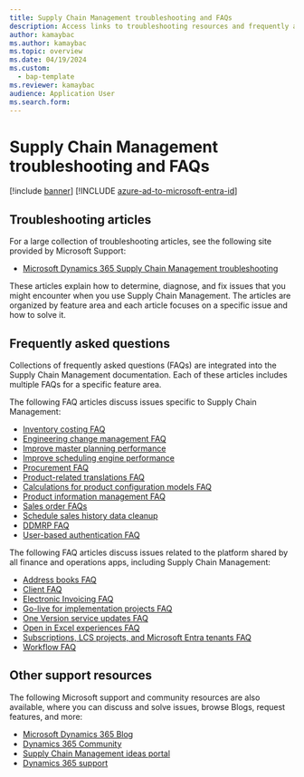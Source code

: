 ```yaml
---
title: Supply Chain Management troubleshooting and FAQs
description: Access links to troubleshooting resources and frequently asked question articles for Dynamics 365 Supply Chain Management.
author: kamaybac
ms.author: kamaybac
ms.topic: overview
ms.date: 04/19/2024
ms.custom: 
  - bap-template
ms.reviewer: kamaybac
audience: Application User
ms.search.form:
---
```


# Supply Chain Management troubleshooting and FAQs

[!include [banner](../includes/banner.md)]
[!INCLUDE [azure-ad-to-microsoft-entra-id](../includes/azure-ad-to-microsoft-entra-id.md)]


## Troubleshooting articles

For a large collection of troubleshooting articles, see the following site provided by Microsoft Support:

- [Microsoft Dynamics 365 Supply Chain Management troubleshooting](/troubleshoot/dynamics-365/supply-chain/welcome-supply-chain)

These articles explain how to determine, diagnose, and fix issues that you might encounter when you use Supply Chain Management. The articles are organized by feature area and each article focuses on a specific issue and how to solve it.

## Frequently asked questions

Collections of frequently asked questions (FAQs) are integrated into the Supply Chain Management documentation. Each of these articles includes multiple FAQs for a specific feature area.

The following FAQ articles discuss issues specific to Supply Chain Management:

- [Inventory costing FAQ](cost-management/inventory-costing-faq.md)
- [Engineering change management FAQ](engineering-change-management/change-management-faq.md)
- [Improve master planning performance](master-planning/master-planning-performance.md)
- [Improve scheduling engine performance](master-planning/scheduling-engine-performance.md)
- [Procurement FAQ](procurement/procurement-faq.md)
- [Product-related translations FAQ](pim/translations-product-related-information.md)
- [Calculations for product configuration models FAQ](pim/calculate-product-configuration-models.md)
- [Product information management FAQ](pim/product-information-faq.md)
- [Sales order FAQs](sales-marketing/sales-orders-faq.md)
- [Schedule sales history data cleanup](sales-marketing/sales-update-history-cleanup-performance-improvements.md)
- [DDMRP FAQ](master-planning/planning-optimization/ddmrp-faqs.md)
- [User-based authentication FAQ](warehousing/warehouse-app-user-based-auth-faq.md)

The following FAQ articles discuss issues related to the platform shared by all finance and operations apps, including Supply Chain Management:

- [Address books FAQ](../fin-ops-core/fin-ops/organization-administration/qa-address-books.md?toc=/dynamics365/supply-chain/toc.json)
- [Client FAQ](../fin-ops-core/fin-ops/get-started/client-faq.md?toc=/dynamics365/supply-chain/toc.json)
- [Electronic Invoicing FAQ](../finance/localizations/e-invoicing-faq.md?toc=/dynamics365/supply-chain/toc.json)
- [Go-live for implementation projects FAQ](../fin-ops-core/fin-ops/imp-lifecycle/go-live-faq.md?toc=/dynamics365/supply-chain/toc.json)
- [One Version service updates FAQ](../fin-ops-core/fin-ops/get-started/one-version.md?toc=/dynamics365/supply-chain/toc.json)
- [Open in Excel experiences FAQ](../fin-ops-core/dev-itpro/office-integration/office-integration-edit-excel.md?toc=/dynamics365/supply-chain/toc.json)
- [Subscriptions, LCS projects, and Microsoft Entra tenants FAQ](../fin-ops-core/fin-ops/get-started/subscription-overview.md?toc=/dynamics365/supply-chain/toc.json)
- [Workflow FAQ](../fin-ops-core/fin-ops/organization-administration/workflow-FAQ.md?toc=/dynamics365/supply-chain/toc.json)

## Other support resources

The following Microsoft support and community resources are also available, where you can discuss and solve issues, browse Blogs, request features, and more:

- [Microsoft Dynamics 365 Blog](https://cloudblogs.microsoft.com/dynamics365/?source=dynamicsaxscm)
- [Dynamics 365 Community](https://community.dynamics.com/)
- [Supply Chain Management ideas portal](https://experience.dynamics.com/ideas/categories/?forum=515617a5-dedb-e911-a814-000d3a4f1244&forumName=Dynamics%20365%20Supply%20Chain%20Management)
- [Dynamics 365 support](https://dynamics-int.microsoft.com/support/)